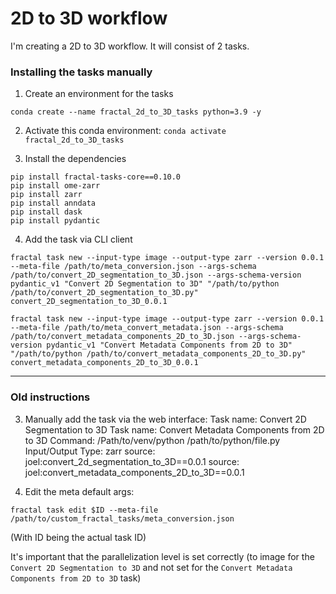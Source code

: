 # 2D to 3D workflow
I'm creating a 2D to 3D workflow. It will consist of 2 tasks.


### Installing the tasks manually
1. Create an environment for the tasks

```
conda create --name fractal_2d_to_3D_tasks python=3.9 -y
```

2. Activate this conda environment: `conda activate fractal_2d_to_3D_tasks`


3. Install the dependencies

```
pip install fractal-tasks-core==0.10.0
pip install ome-zarr
pip install zarr
pip install anndata
pip install dask
pip install pydantic
```

4. Add the task via CLI client
```
fractal task new --input-type image --output-type zarr --version 0.0.1 --meta-file /path/to/meta_conversion.json --args-schema /path/to/convert_2D_segmentation_to_3D.json --args-schema-version pydantic_v1 "Convert 2D Segmentation to 3D" "/path/to/python /path/to/convert_2D_segmentation_to_3D.py" convert_2D_segmentation_to_3D_0.0.1

fractal task new --input-type image --output-type zarr --version 0.0.1 --meta-file /path/to/meta_convert_metadata.json --args-schema /path/to/convert_metadata_components_2D_to_3D.json --args-schema-version pydantic_v1 "Convert Metadata Components from 2D to 3D" "/path/to/python /path/to/convert_metadata_components_2D_to_3D.py" convert_metadata_components_2D_to_3D_0.0.1
```

-----


### Old instructions

3. Manually add the task via the web interface:
Task name: Convert 2D Segmentation to 3D
Task name: Convert Metadata Components from 2D to 3D
Command: /Path/to/venv/python /path/to/python/file.py
Input/Output Type: zarr
source: joel:convert_2d_segmentation_to_3D==0.0.1
source: joel:convert_metadata_components_2D_to_3D==0.0.1

4. Edit the meta default args:
```
fractal task edit $ID --meta-file /path/to/custom_fractal_tasks/meta_conversion.json
```
(With ID being the actual task ID)

It's important that the parallelization level is set correctly (to image for the `Convert 2D Segmentation to 3D` and not set for the `Convert Metadata Components from 2D to 3D` task)
